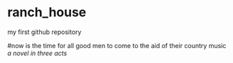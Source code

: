 # ranch_house
my first github repository

#now is the time for all good men to come to the aid of their country music
*a novel in three acts*
